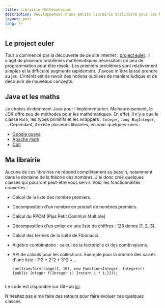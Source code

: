 ```yaml
---
title: Librairie Mathématiques
description: Développement d'une petite librairie utilitaire pour les Mathématiques
layout: post
lang: fr
---
```

## Le project euler

Tout a commencé par la découverte de ce site internet : [project euler](http://projecteuler.net). Il
s'agit de plusieurs problèmes mathématiques nécessitant un peu de programmation pour être résolu.
Les premiers problèmes sont relativement simples et la difficulté augmente rapidement. J'avoue
m'être laissé prendre au jeu. L'intérêt est de revoir des notions oubliées de manière ludique et de
découvrir de nouveaux concepts.

## Java et les maths

Je choisis évidemment Java pour l'implémentation. Malheureusement, le JDK offre peu de méthodes pour
les mathématiques. En effet, il n'y a que la classe `Math`, les types primitifs et les wrappers :
`Integer`, `Long`, `BigInteger`, … Cependant, il existe plusieurs librairies, en voici quelques-unes :

-   [Google guava](https://github.com/google/guava)
-   [Apache math](http://commons.apache.org/math/)
-   [Colt](https://dst.lbl.gov/ACSSoftware/colt/)

## Ma librairie

Aucune de ces librairies ne répond complètement au besoin, notamment dans le domaine de la théorie
des nombres. J'ai donc créé quelques classes qui pourront peut-être vous servir. Voici les
fonctionnalités couvertes :

-   Calcul de la liste des nombre premiers.
-   Décomposition d'un nombre en produit de nombres premiers.
-   Calcul du PPCM (Plus Petit Commun Multiple)
-   Décomposition d'un entier en une liste de chiffres : 123 donne \[1, 2, 3\].
-   Calcul des termes de la suite de Fibonacci.
-   Algèbre combinatoire : calcul de la factorielle et des combinaisons.
-   API de calculs pour les collections. Exemple pour la somme des carrés d'une liste : 1^2 + 2^2 +
    3^2 +…

    ```
    sum(transform(range(1, 10), new Function<Integer, Integer>() {public Integer f(Integer i) {return i * i;}}));
        
    ```

Le code est disponible sur GitHub [ici](https://github.com/YannMoisan/math).

N'hésitez pas à me faire des retours pour faire évoluer ces quelques classes.
